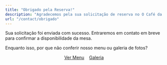 ```yaml
---
title: "Obrigado pela Reserva!"
description: "Agradecemos pela sua solicitação de reserva no O Café da Baixada."
url: "/contact/obrigado"
---
```


<div class="thankyou-box">
  <p>Sua solicitação foi enviada com sucesso. Entraremos em contato em breve para confirmar a disponibilidade da mesa.</p>
  <p>Enquanto isso, por que não conferir nosso menu ou galeria de fotos?</p>

  <div class="actions" style="text-align: center; margin-top: 12;">
    <a href="/menu/" class="btn">Ver Menu</a>
    <a href="/gallery/" class="btn alt" style="margin-left: 12px;">Galeria</a>
  </div>
</div>
